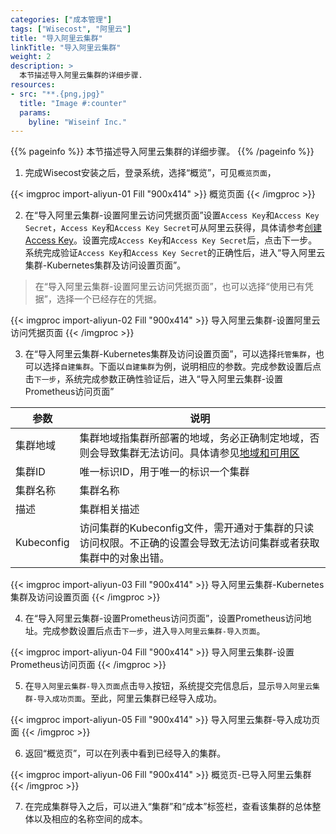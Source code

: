 ```yaml
---
categories: ["成本管理"]
tags: ["Wisecost", "阿里云"]
title: "导入阿里云集群"
linkTitle: "导入阿里云集群"
weight: 2
description: >
  本节描述导入阿里云集群的详细步骤.
resources:
- src: "**.{png,jpg}"
  title: "Image #:counter"
  params:
    byline: "Wiseinf Inc."
---
```


{{% pageinfo %}}
本节描述导入阿里云集群的详细步骤。
{{% /pageinfo %}}

1. 完成Wisecost安装之后，登录系统，选择“概览”，可见`概览页面`，

{{< imgproc import-aliyun-01 Fill "900x414" >}}
概览页面
{{< /imgproc >}}

2. 在“导入阿里云集群-设置阿里云访问凭据页面”设置`Access Key`和`Access Key Secret`，`Access Key`和`Access Key Secret`可从阿里云获得，具体请参考[创建Access Key](https://help.aliyun.com/document_detail/116401.htm)。设置完成`Access Key`和`Access Key Secret`后，点击下一步。系统完成验证`Access Key`和`Access Key Secret`的正确性后，进入“导入阿里云集群-Kubernetes集群及访问设置页面”。

> 在“导入阿里云集群-设置阿里云访问凭据页面”，也可以选择“使用已有凭据”，选择一个已经存在的凭据。

{{< imgproc import-aliyun-02 Fill "900x414" >}}
导入阿里云集群-设置阿里云访问凭据页面
{{< /imgproc >}}

3. 在“导入阿里云集群-Kubernetes集群及访问设置页面”，可以选择`托管集群`，也可以选择`自建集群`。下面以`自建集群`为例，说明相应的参数。完成参数设置后点击`下一步`，系统完成参数正确性验证后，进入“导入阿里云集群-设置Prometheus访问页面”

| 参数 | 说明 |
| ---  | --- |
| 集群地域 | 集群地域指集群所部署的地域，务必正确制定地域，否则会导致集群无法访问。具体请参见[地域和可用区](https://help.aliyun.com/document_detail/40654.htm) | 
| 集群ID | 唯一标识ID，用于唯一的标识一个集群 |
| 集群名称 | 集群名称 | 
| 描述 | 集群相关描述 | 
| Kubeconfig | 访问集群的Kubeconfig文件，需开通对于集群的只读访问权限。不正确的设置会导致无法访问集群或者获取集群中的对象出错。 | 


{{< imgproc import-aliyun-03 Fill "900x414" >}}
导入阿里云集群-Kubernetes集群及访问设置页面
{{< /imgproc >}}

4. 在“导入阿里云集群-设置Prometheus访问页面”，设置Prometheus访问地址。完成参数设置后点击`下一步`，进入`导入阿里云集群-导入页面`。

{{< imgproc import-aliyun-04 Fill "900x414" >}}
导入阿里云集群-设置Prometheus访问页面
{{< /imgproc >}}

5. 在`导入阿里云集群-导入页面`点击`导入`按钮，系统提交完信息后，显示`导入阿里云集群-导入成功页面`。至此，阿里云集群已经导入成功。

{{< imgproc import-aliyun-05 Fill "900x414" >}}
导入阿里云集群-导入成功页面
{{< /imgproc >}}

6. 返回“概览页”，可以在列表中看到已经导入的集群。

{{< imgproc import-aliyun-06 Fill "900x414" >}}
概览页-已导入阿里云集群
{{< /imgproc >}}

7. 在完成集群导入之后，可以进入“集群”和“成本”标签栏，查看该集群的总体整体以及相应的名称空间的成本。